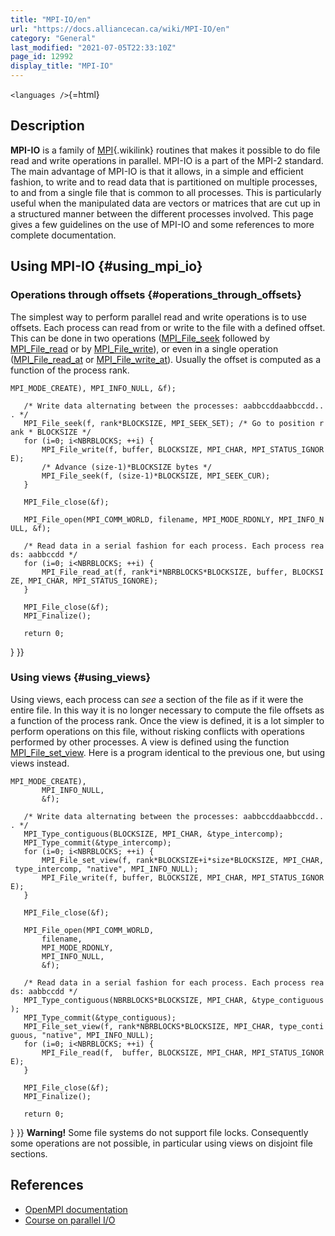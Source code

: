 ```yaml
---
title: "MPI-IO/en"
url: "https://docs.alliancecan.ca/wiki/MPI-IO/en"
category: "General"
last_modified: "2021-07-05T22:33:10Z"
page_id: 12992
display_title: "MPI-IO"
---
```


`<languages />`{=html}

## Description

**MPI-IO** is a family of [MPI](https://docs.alliancecan.ca/MPI "MPI"){.wikilink} routines that makes it possible to do file read and write operations in parallel. MPI-IO is a part of the MPI-2 standard. The main advantage of MPI-IO is that it allows, in a simple and efficient fashion, to write and to read data that is partitioned on multiple processes, to and from a single file that is common to all processes. This is particularly useful when the manipulated data are vectors or matrices that are cut up in a structured manner between the different processes involved. This page gives a few guidelines on the use of MPI-IO and some references to more complete documentation.

## Using MPI-IO {#using_mpi_io}

### Operations through offsets {#operations_through_offsets}

The simplest way to perform parallel read and write operations is to use offsets. Each process can read from or write to the file with a defined offset. This can be done in two operations ([MPI_File_seek](http://www.open-mpi.org/doc/current/man3/MPI_File_seek.3.php) followed by [MPI_File_read](http://www.open-mpi.org/doc/current/man3/MPI_File_read.3.php) or by [MPI_File_write](http://www.open-mpi.org/doc/current/man3/MPI_File_write.3.php)), or even in a single operation ([MPI_File_read_at](http://www.open-mpi.org/doc/current/man3/MPI_File_read_at.3.php) or [MPI_File_write_at](http://www.open-mpi.org/doc/current/man3/MPI_File_write_at.3.php)). Usually the offset is computed as a function of the process rank.

`MPI_MODE_CREATE), MPI_INFO_NULL, &f);`

`   /* Write data alternating between the processes: aabbccddaabbccdd... */`\
`   MPI_File_seek(f, rank*BLOCKSIZE, MPI_SEEK_SET); /* Go to position rank * BLOCKSIZE */`\
`   for (i=0; i<NBRBLOCKS; ++i) {`\
`       MPI_File_write(f, buffer, BLOCKSIZE, MPI_CHAR, MPI_STATUS_IGNORE);`\
`       /* Advance (size-1)*BLOCKSIZE bytes */`\
`       MPI_File_seek(f, (size-1)*BLOCKSIZE, MPI_SEEK_CUR);`\
`   }`

`   MPI_File_close(&f);`

`   MPI_File_open(MPI_COMM_WORLD, filename, MPI_MODE_RDONLY, MPI_INFO_NULL, &f);`

`   /* Read data in a serial fashion for each process. Each process reads: aabbccdd */`\
`   for (i=0; i<NBRBLOCKS; ++i) {`\
`       MPI_File_read_at(f, rank*i*NBRBLOCKS*BLOCKSIZE, buffer, BLOCKSIZE, MPI_CHAR, MPI_STATUS_IGNORE);`\
`   }`

`   MPI_File_close(&f);`\
`   MPI_Finalize();`

`   return 0;`

} }}

### Using views {#using_views}

Using views, each process can *see* a section of the file as if it were the entire file. In this way it is no longer necessary to compute the file offsets as a function of the process rank. Once the view is defined, it is a lot simpler to perform operations on this file, without risking conflicts with operations performed by other processes. A view is defined using the function [MPI_File_set_view](http://www.open-mpi.org/doc/current/man3/MPI_File_set_view.3.php). Here is a program identical to the previous one, but using views instead.

`MPI_MODE_CREATE),`\
`       MPI_INFO_NULL,`\
`       &f);`

`   /* Write data alternating between the processes: aabbccddaabbccdd... */`\
`   MPI_Type_contiguous(BLOCKSIZE, MPI_CHAR, &type_intercomp);`\
`   MPI_Type_commit(&type_intercomp);`\
`   for (i=0; i<NBRBLOCKS; ++i) {`\
`       MPI_File_set_view(f, rank*BLOCKSIZE+i*size*BLOCKSIZE, MPI_CHAR, type_intercomp, "native", MPI_INFO_NULL);`\
`       MPI_File_write(f, buffer, BLOCKSIZE, MPI_CHAR, MPI_STATUS_IGNORE);`\
`   }`

`   MPI_File_close(&f);`

`   MPI_File_open(MPI_COMM_WORLD,`\
`       filename,`\
`       MPI_MODE_RDONLY,`\
`       MPI_INFO_NULL,`\
`       &f);`

`   /* Read data in a serial fashion for each process. Each process reads: aabbccdd */`\
`   MPI_Type_contiguous(NBRBLOCKS*BLOCKSIZE, MPI_CHAR, &type_contiguous);`\
`   MPI_Type_commit(&type_contiguous);`\
`   MPI_File_set_view(f, rank*NBRBLOCKS*BLOCKSIZE, MPI_CHAR, type_contiguous, "native", MPI_INFO_NULL);`\
`   for (i=0; i<NBRBLOCKS; ++i) {`\
`       MPI_File_read(f,  buffer, BLOCKSIZE, MPI_CHAR, MPI_STATUS_IGNORE);`\
`   }`

`   MPI_File_close(&f);`\
`   MPI_Finalize();`

`   return 0;`

} }} **Warning!** Some file systems do not support file locks. Consequently some operations are not possible, in particular using views on disjoint file sections.

## References

- [OpenMPI documentation](http://www.open-mpi.org/doc/current/)
- [Course on parallel I/O](https://scinet.courses/215)
